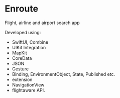 # Enroute
Flight, airline and airport search app

Developed using:

- SwiftUI, Combine
- UIKit Integration
- MapKit
- CoreData
- JSON
- Gesture
- Binding, EnvironmentObject, State, Published etc.
- extension
- NavigationView
- flightaware API.
